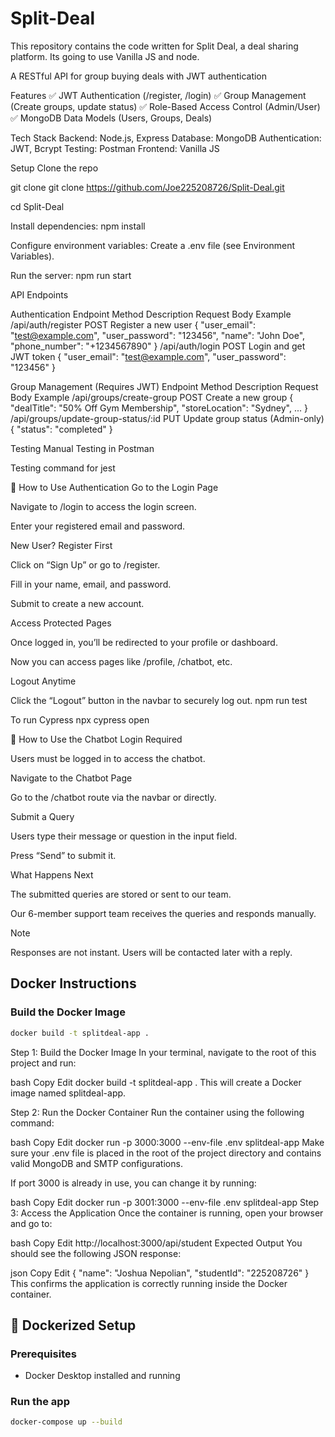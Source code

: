 # Split-Deal

This repository contains the code written for Split Deal, a deal sharing platform. Its going to use Vanilla JS and node.

A RESTful API for group buying deals with JWT authentication

Features
✅ JWT Authentication (/register, /login)
✅ Group Management (Create groups, update status)
✅ Role-Based Access Control (Admin/User)
✅ MongoDB Data Models (Users, Groups, Deals)

Tech Stack
Backend: Node.js, Express
Database: MongoDB
Authentication: JWT, Bcrypt
Testing: Postman
Frontend: Vanilla JS

Setup
Clone the repo

git clone git clone https://github.com/Joe225208726/Split-Deal.git

cd Split-Deal

Install dependencies:
npm install

Configure environment variables:
Create a .env file (see Environment Variables).

Run the server:
npm run start

API Endpoints

Authentication
Endpoint Method Description Request Body Example
/api/auth/register POST Register a new user { "user_email": "test@example.com", "user_password": "123456", "name": "John Doe", "phone_number": "+1234567890" }
/api/auth/login POST Login and get JWT token { "user_email": "test@example.com", "user_password": "123456" }

Group Management (Requires JWT)
Endpoint Method Description Request Body Example
/api/groups/create-group POST Create a new group { "dealTitle": "50% Off Gym Membership", "storeLocation": "Sydney", ... }
/api/groups/update-group-status/:id PUT Update group status (Admin-only) { "status": "completed" }

Testing
Manual Testing in Postman

Testing command for jest

🔐 How to Use Authentication
Go to the Login Page

Navigate to /login to access the login screen.

Enter your registered email and password.

New User? Register First

Click on “Sign Up” or go to /register.

Fill in your name, email, and password.

Submit to create a new account.

Access Protected Pages

Once logged in, you’ll be redirected to your profile or dashboard.

Now you can access pages like /profile, /chatbot, etc.

Logout Anytime

Click the “Logout” button in the navbar to securely log out.
npm run test

To run Cypress
npx cypress open

🤖 How to Use the Chatbot
Login Required

Users must be logged in to access the chatbot.

Navigate to the Chatbot Page

Go to the /chatbot route via the navbar or directly.

Submit a Query

Users type their message or question in the input field.

Press “Send” to submit it.

What Happens Next

The submitted queries are stored or sent to our team.

Our 6-member support team receives the queries and responds manually.

Note

Responses are not instant. Users will be contacted later with a reply.

## Docker Instructions

### Build the Docker Image

```bash
docker build -t splitdeal-app .
```

Step 1: Build the Docker Image
In your terminal, navigate to the root of this project and run:

bash
Copy
Edit
docker build -t splitdeal-app .
This will create a Docker image named splitdeal-app.

Step 2: Run the Docker Container
Run the container using the following command:

bash
Copy
Edit
docker run -p 3000:3000 --env-file .env splitdeal-app
Make sure your .env file is placed in the root of the project directory and contains valid MongoDB and SMTP configurations.

If port 3000 is already in use, you can change it by running:

bash
Copy
Edit
docker run -p 3001:3000 --env-file .env splitdeal-app
Step 3: Access the Application
Once the container is running, open your browser and go to:

bash
Copy
Edit
http://localhost:3000/api/student
Expected Output
You should see the following JSON response:

json
Copy
Edit
{
"name": "Joshua Nepolian",
"studentId": "225208726"
}
This confirms the application is correctly running inside the Docker container.

## 🐳 Dockerized Setup

### Prerequisites

- Docker Desktop installed and running

### Run the app

```bash
docker-compose up --build
```
